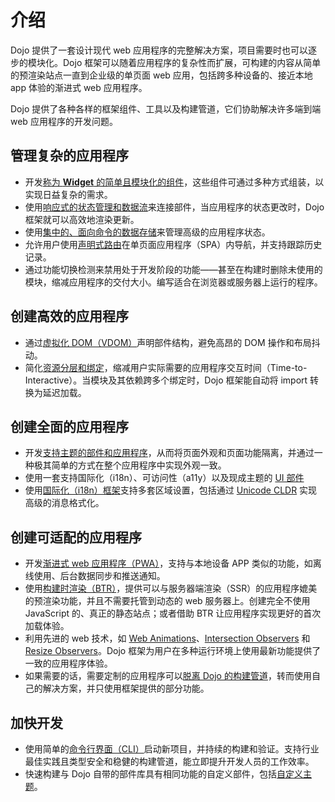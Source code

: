 # 介绍

<!--
https://github.com/dojo/framework/blob/master/docs/en/outline/introduction.md
commit 8071636e1a942caacc8349bd6bc211678bd33f06
-->

Dojo 提供了一套设计现代 web 应用程序的完整解决方案，项目需要时也可以逐步的模块化。Dojo 框架可以随着应用程序的复杂性而扩展，可构建的内容从简单的预渲染站点一直到企业级的单页面 web 应用，包括跨多种设备的、接近本地 app 体验的渐进式 web 应用程序。

Dojo 提供了各种各样的框架组件、工具以及构建管道，它们协助解决许多端到端 web 应用程序的开发问题。

## 管理复杂的应用程序

-   开发[称为 **Widget** 的简单且模块化的组件](/learn/creating-widgets/部件的基本原理#基本的部件结构)，这些组件可通过多种方式组装，以实现日益复杂的需求。
-   使用[响应式的状态管理和数据流](/learn/creating-widgets/状态管理)来连接部件，当应用程序的状态更改时，Dojo 框架就可以高效地渲染更新。
-   使用[集中的、面向命令的数据存储](/learn/stores/introduction)来管理高级的应用程序状态。
-   允许用户使用[声明式路由](/learn/routing/route-configuration)在单页面应用程序（SPA）内导航，并支持跟踪历史记录。
-   通过功能切换检测来禁用处于开发阶段的功能——甚至在构建时删除未使用的模块，缩减应用程序的交付大小。编写适合在浏览器或服务器上运行的程序。

## 创建高效的应用程序

-   通过[虚拟化 DOM（VDOM）](/learn/creating-widgets/渲染部件#使用-vdom)声明部件结构，避免高昂的 DOM 操作和布局抖动。
-   简化[资源分层和绑定](/learn/building/creating-bundles)，缩减用户实际需要的应用程序交互时间（Time-to-Interactive）。当模块及其依赖跨多个绑定时，Dojo 框架能自动将 import 转换为延迟加载。

## 创建全面的应用程序

-   开发[支持主题的部件和应用程序](/learn/styling/introduction)，从而将页面外观和页面功能隔离，并通过一种极其简单的方式在整个应用程序中实现外观一致。
-   使用一套支持国际化（i18n）、可访问性（a11y）以及现成主题的 [UI 部件](https://github.com/dojo/widgets/blob/master/README.md)
-   使用[国际化（i18n）框架](/learn/i18n/introduction)支持多套区域设置，包括通过 [Unicode CLDR](/learn/i18n/advanced-formatting-cldr) 实现高级的消息格式化。

## 创建可适配的应用程序

-   开发[渐进式 web 应用程序（PWA）](/learn/building/progressive-web-applications)，支持与本地设备 APP 类似的功能，如离线使用、后台数据同步和推送通知。
-   使用[构建时渲染（BTR）](/learn/building/buildtime-rendering)，提供可以与服务器端渲染（SSR）的应用程序媲美的预渲染功能，并且不需要托管到动态的 web 服务器上。创建完全不使用 JavaScript 的、真正的静态站点；或者借助 BTR 让应用程序实现更好的首次加载体验。
-   利用先进的 web 技术，如 [Web Animations](https://developer.mozilla.org/en-US/docs/Web/API/Web_Animations_API)、[Intersection Observers](/learn/middleware/可用的中间件#intersection) 和 [Resize Observers](/learn/middleware/可用的中间件#resize)。Dojo 框架为用户在多种运行环境上使用最新功能提供了一致的应用程序体验。
-   如果需要的话，需要定制的应用程序可以[脱离 Dojo 的构建管道](/learn/building/ejecting)，转而使用自己的解决方案，并只使用框架提供的部分功能。

## 加快开发

-   使用简单的[命令行界面（CLI）](https://github.com/dojo/cli/blob/master/README.md)启动新项目，并持续的构建和验证。支持行业最佳实践且类型安全和稳健的构建管道，能立即提升开发人员的工作效率。
-   快速构建与 Dojo 自带的部件库具有相同功能的自定义部件，包括[自定义主题](/learn/styling/working-with-themes#scaffolding-themes-for-third-party-widgets)。
